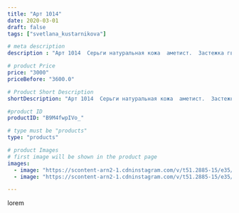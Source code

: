 ```yaml
---
title: "Арт 1014"
date: 2020-03-01
draft: false
tags: ["svetlana_kustarnikova"]

# meta description
description : "Арт 1014  Серьги натуральная кожа  аметист.  Застежка гвоздики"

# product Price
price: "3000"
priceBefore: "3600.0"

# Product Short Description
shortDescription: "Арт 1014  Серьги натуральная кожа  аметист.  Застежка гвоздики"

#product ID
productID: "B9M4fwpIVo_"

# type must be "products"
type: "products"

# product Images
# first image will be shown in the product page
images:
  - image: "https://scontent-arn2-1.cdninstagram.com/v/t51.2885-15/e35/88236642_150829706386074_1287345187446629016_n.jpg?se=8&tp=1&_nc_ht=scontent-arn2-1.cdninstagram.com&_nc_cat=106&_nc_ohc=aBNQ6xVX4KEAX8S2mSk&oh=e330bb5f7db23b2f8f1c162328163dd6&oe=606CADCB&ig_cache_key=MjI1NTQyNTk4MDk3Mzc1MDUyMg%3D%3D.2"
  - image: "https://scontent-arn2-1.cdninstagram.com/v/t51.2885-15/e35/88197177_2587250444849787_6324963719961752376_n.jpg?se=8&tp=1&_nc_ht=scontent-arn2-1.cdninstagram.com&_nc_cat=103&_nc_ohc=onOLXElHnh4AX_HsuQa&oh=320f95a2d8604ea44bfc1ed9ae966a05&oe=606AF893&ig_cache_key=MjI1NTQyNTk4MDk4MjIxOTM2Nw%3D%3D.2"

---
```

lorem
